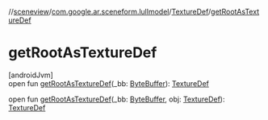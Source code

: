 //[sceneview](../../../index.md)/[com.google.ar.sceneform.lullmodel](../index.md)/[TextureDef](index.md)/[getRootAsTextureDef](get-root-as-texture-def.md)

# getRootAsTextureDef

[androidJvm]\
open fun [getRootAsTextureDef](get-root-as-texture-def.md)(_bb: [ByteBuffer](https://developer.android.com/reference/kotlin/java/nio/ByteBuffer.html)): [TextureDef](index.md)

open fun [getRootAsTextureDef](get-root-as-texture-def.md)(_bb: [ByteBuffer](https://developer.android.com/reference/kotlin/java/nio/ByteBuffer.html), obj: [TextureDef](index.md)): [TextureDef](index.md)
